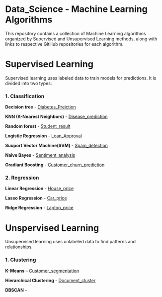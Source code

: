 # Data_Science - Machine Learning Algorithms
This repository contains a collection of Machine Learning algorithms organized by Supervised and Unsupervised Learning methods, along with links to respective GitHub repositories for each algorithm.

# Supervised Learning
Supervised learning uses labeled data to train models for predictions. It is divided into two types:

### 1. Classification

 **Decision tree** - [Diabetes_Preiction](https://github.com/kanish-20/Diabetes_predictor.git)
 
 **KNN (K-Nearest Neighbors)** - [Disease_prediction](https://github.com/kanish-20/Disease_prediction.git)
 
 **Random forest** - [Student_result](https://github.com/kanish-20/Student_performance_predictor.git)
 
 **Logistic Regression** - [Loan_Approval](https://github.com/kanish-20/Loan_approval_predictor.git)
 
 **Suuport Vector Machine(SVM)** - [Spam_detection](https://github.com/kanish-20/Spam_detection.git)

 **Naive Bayes** - [Sentiment_analysis](https://github.com/kanish-20/Sentiment_analysis.git)
 
 **Gradiant Boosting** - [Customer_churn_prediction](https://github.com/kanish-20/Customer_churn_pred.git)

 ### 2. Regression

 **Linear Regression** - [House_price](https://github.com/kanish-20/house-price-predictor.git)

 **Lasso Regression** - [Car_price](https://github.com/kanish-20/Car_price_prediction.git)

 **Ridge Regression** - [Laptop_price](https://github.com/kanish-20/Laptop_price.git)

 # Unspervised Learning

 Unsupervised learning uses unlabeled data to find patterns and relationships.

 ### 1. Clustering

  **K-Means** – [Customer_segmentation](https://github.com/kanish-20/Customer_segmentation.git)

  **Hierarchical Clustering** - [Document_cluster](https://github.com/kanish-20/Document_cluster.git)

  **DBSCAN** - 
